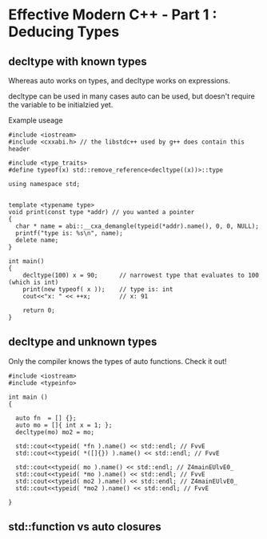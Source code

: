 # Effective Modern C++ - Part 1 : Deducing Types 

## decltype with known types

Whereas auto works on types, and decltype works on expressions.

decltype can be used in many cases auto can be used, but doesn't require the variable to be initialzied yet.

Example useage

```
#include <iostream>
#include <cxxabi.h> // the libstdc++ used by g++ does contain this header

#include <type_traits>
#define typeof(x) std::remove_reference<decltype((x))>::type

using namespace std;


template <typename type>
void print(const type *addr) // you wanted a pointer
{
  char * name = abi::__cxa_demangle(typeid(*addr).name(), 0, 0, NULL);
  printf("type is: %s\n", name);
  delete name;
}

int main()
{
    decltype(100) x = 90;      // narrowest type that evaluates to 100 (which is int)
    print(new typeof( x ));    // type is: int 
    cout<<"x: " << ++x;        // x: 91

    return 0;
}
```


## decltype and unknown types

Only the compiler knows the types of auto functions.  Check it out!
```
#include <iostream>
#include <typeinfo>

int main ()
{

  auto fn  = [] {};
  auto mo = []{ int x = 1; };
  decltype(mo) mo2 = mo;
  
  std::cout<<typeid( *fn ).name() << std::endl; // FvvE
  std::cout<<typeid( *([]{}) ).name() << std::endl; // FvvE
  
  std::cout<<typeid( mo ).name() << std::endl; // Z4mainEUlvE0_
  std::cout<<typeid( *mo ).name() << std::endl; // FvvE
  std::cout<<typeid( mo2 ).name() << std::endl; // Z4mainEUlvE0_
  std::cout<<typeid( *mo2 ).name() << std::endl; // FvvE

}

```

## std::function vs auto closures

